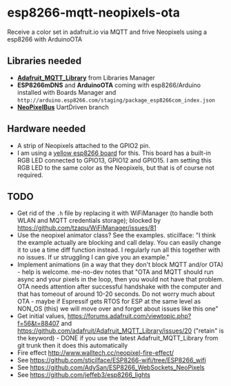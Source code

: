 # esp8266-mqtt-neopixels-ota

Receive a color set in adafruit.io via MQTT and frive Neopixels using a esp8266 with ArduinoOTA

## Libraries needed

 * [__Adafruit_MQTT_Library__](https://github.com/adafruit/Adafruit_MQTT_Library) from Libraries Manager
 * __ESP8266mDNS__ and __ArduinoOTA__ coming with esp8266/Arduino installed with Boards Manager and `http://arduino.esp8266.com/staging/package_esp8266com_index.json`
 * [__NeoPixelBus__](https://github.com/Makuna/NeoPixelBus/tree/UartDriven) UartDriven branch

## Hardware needed
 * A strip of Neopixels attached to the GPIO2 pin.
 * I am using a [yellow esp8266 board](http://blog.squix.ch/2015/01/esp8266-test-board-review.html) for this. This board has a built-in RGB LED connected to GPIO13, GPIO12 and GPIO15. I am setting this RGB LED to the same color as the Neopixels, but that is of course not required.

## TODO
 * Get rid of the `.h` file by replacing it with WiFiManager (to handle both WLAN and MQTT credentials storage); blocked by https://github.com/tzapu/WiFiManager/issues/81
 * Use the neopixel animator class? See the examples. sticilface: "I think the example actually are blocking and call delay. You can easily change it to use a time diff function instead. I regularly run all this together with no issues.
If ur struggling I can give you an example."
 * Implement animations (in a way that they don't block MQTT and/or OTA) - help is welcome. me-no-dev notes that "OTA and MQTT should run async and your pixels in the loop, then you would not have that problem. OTA needs attention after successful handshake with the computer and that has tomeout of around 10-20 seconds. Do not worry much about OTA - maybe if Espressif gets RTOS for ESP at the same level as NON_OS (this) we will move over and forget about issues like this one"
 * Get initial values, https://forums.adafruit.com/viewtopic.php?f=56&t=88407 and https://github.com/adafruit/Adafruit_MQTT_Library/issues/20 ("retain" is the keyword) - DONE if you use the latest Adafruit_MQTT_Library from git trunk then it does this automatically
 * Fire effect http://www.walltech.cc/neopixel-fire-effect/
 * See https://github.com/sticilface/ESP8266-wifi/tree/ESP8266_wifi
 * See https://github.com/AdySan/ESP8266_WebSockets_NeoPixels
 * See https://github.com/jeffeb3/esp8266_lights
